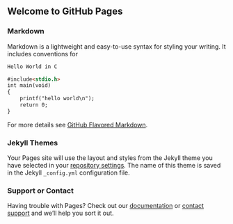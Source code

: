 ## Welcome to GitHub Pages



### Markdown

Markdown is a lightweight and easy-to-use syntax for styling your writing. It includes conventions for

```markdown
Hello World in C

#include<stdio.h> 
int main(void)
{
	printf("hello world\n"); 
	return 0; 
}

```

For more details see [GitHub Flavored Markdown](https://guides.github.com/features/mastering-markdown/).

### Jekyll Themes

Your Pages site will use the layout and styles from the Jekyll theme you have selected in your [repository settings](https://github.com/AlyssaRWest/AlyssaRWest.github.io/settings). The name of this theme is saved in the Jekyll `_config.yml` configuration file.

### Support or Contact

Having trouble with Pages? Check out our [documentation](https://help.github.com/categories/github-pages-basics/) or [contact support](https://github.com/contact) and we’ll help you sort it out.
